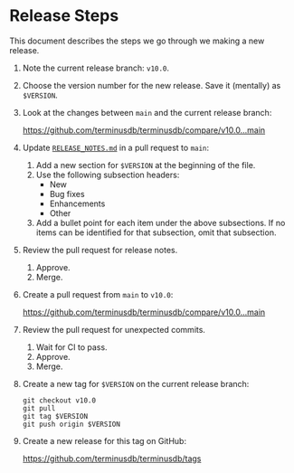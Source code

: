 # Release Steps

This document describes the steps we go through we making a new release.

1. Note the current release branch: `v10.0`.

2. Choose the version number for the new release. Save it (mentally) as `$VERSION`.

3. Look at the changes between `main` and the current release branch:

   https://github.com/terminusdb/terminusdb/compare/v10.0...main

4. Update [`RELEASE_NOTES.md`](./RELEASE_NOTES.md) in a pull request to `main`:
   1. Add a new section for `$VERSION` at the beginning of the file.
   2. Use the following subsection headers:
      - New
      - Bug fixes
      - Enhancements
      - Other
   3. Add a bullet point for each item under the above subsections. If no items
      can be identified for that subsection, omit that subsection.

5. Review the pull request for release notes.
   1. Approve.
   2. Merge.

6. Create a pull request from `main` to `v10.0`:

   https://github.com/terminusdb/terminusdb/compare/v10.0...main

7. Review the pull request for unexpected commits.
   1. Wait for CI to pass.
   2. Approve.
   3. Merge.

8. Create a new tag for `$VERSION` on the current release branch:

   ```
   git checkout v10.0
   git pull
   git tag $VERSION
   git push origin $VERSION
   ```

9. Create a new release for this tag on GitHub:

   https://github.com/terminusdb/terminusdb/tags
